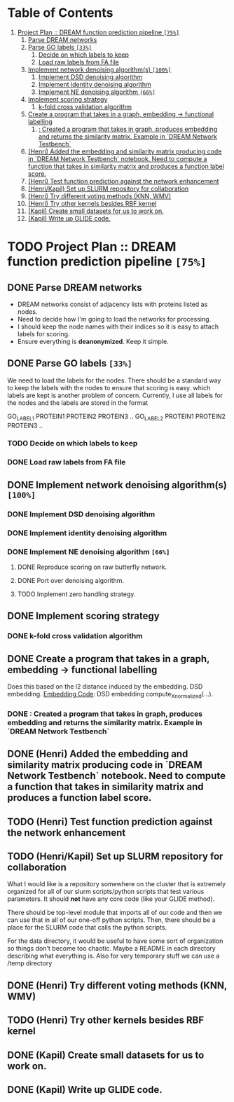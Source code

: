 
# Table of Contents

1.  [Project Plan :: DREAM function prediction pipeline <code>[75%]</code>](#orgd073853)
    1.  [Parse DREAM networks](#orgcbb03ce)
    2.  [Parse GO labels <code>[33%]</code>](#orgdb4d83f)
        1.  [Decide on which labels to keep](#org4c97453)
        2.  [Load raw labels from FA file](#orgaba3c54)
    3.  [Implement network denoising algorithm(s) <code>[100%]</code>](#orgff0cdee)
        1.  [Implement DSD denoising algorithm](#org0632f35)
        2.  [Implement identity denoising algorithm](#orgc1576ac)
        3.  [Implement NE denoising algorithm <code>[66%]</code>](#org5192c54)
    4.  [Implement scoring strategy](#orgf1e45dc)
        1.  [k-fold cross validation algorithm](#org1b41fbd)
    5.  [Create a program that takes in a graph, embedding -> functional labelling](#orga3fff57)
        1.  [: Created a program that takes in graph, produces embedding and returns the similarity matrix. Example in \`DREAM Network Testbench\`](#orge2fa776)
    6.  [(Henri) Added the embedding and similarity matrix producing code in \`DREAM Network Testbench\` notebook. Need to compute a    function that takes in similarity matrix and produces a function label score.](#org6757c3d)
    7.  [(Henri) Test function prediction against the network enhancement](#org7eccfed)
    8.  [(Henri/Kapil) Set up SLURM repository for collaboration](#orgcc9c8d7)
    9.  [(Henri) Try different voting methods (KNN, WMV)](#org7fec321)
    10. [(Henri) Try other kernels besides RBF kernel](#org8bd9433)
    11. [(Kapil) Create small datasets for us to work on.](#orgcbd7af0)
    12. [(Kapil) Write up GLIDE code.](#org45b311c)


<a id="orgd073853"></a>

# TODO Project Plan :: DREAM function prediction pipeline <code>[75%]</code>


<a id="orgcbb03ce"></a>

## DONE Parse DREAM networks

-   DREAM networks consist of adjacency lists with proteins listed as
    nodes.
-   Need to decide how I'm going to load the networks for processing.
-   I should keep the node names with their indices so it is easy to
    attach labels for scoring.
-   Ensure everything is **deanonymized**. Keep it simple.


<a id="orgdb4d83f"></a>

## DONE Parse GO labels <code>[33%]</code>

We need to load the labels for the nodes. There should be a standard
way to keep the labels with the nodes to ensure that scoring is easy.
which labels are kept is another problem of concern. Currently,
I use all labels for the nodes and the labels are stored in the format

GO<sub>LABEL1</sub> PROTEIN1 PROTEIN2 PROTEIN3 ..
GO<sub>LABEL2</sub> PROTEIN1 PROTEIN2 PROTEIN3 ..


<a id="org4c97453"></a>

### TODO Decide on which labels to keep


<a id="orgaba3c54"></a>

### DONE Load raw labels from FA file


<a id="orgff0cdee"></a>

## DONE Implement network denoising algorithm(s) <code>[100%]</code>


<a id="org0632f35"></a>

### DONE Implement DSD denoising algorithm


<a id="orgc1576ac"></a>

### DONE Implement identity denoising algorithm


<a id="org5192c54"></a>

### DONE Implement NE denoising algorithm <code>[66%]</code>

1.  DONE Reproduce scoring on raw butterfly network.

2.  DONE Port over denoising algorithm.

3.  TODO Implement zero handling strategy.


<a id="orgf1e45dc"></a>

## DONE Implement scoring strategy


<a id="org1b41fbd"></a>

### DONE k-fold cross validation algorithm


<a id="orga3fff57"></a>

## DONE Create a program that takes in a graph, embedding -> functional labelling

Does this based on the l2 distance induced by the embedding. DSD
embedding. [Embedding Code](https://github.com/kap-devkota/Trimming_Functional/blob/master/src/Utils/dse_computations.py): DSD embedding compute<sub>X</sub><sub>normalized</sub>(&#x2026;).


<a id="orge2fa776"></a>

### DONE : Created a program that takes in graph, produces embedding and returns the similarity matrix. Example in \`DREAM Network Testbench\`


<a id="org6757c3d"></a>

## DONE (Henri) Added the embedding and similarity matrix producing code in \`DREAM Network Testbench\` notebook. Need to compute a    function that takes in similarity matrix and produces a function label score.


<a id="org7eccfed"></a>

## TODO (Henri) Test function prediction against the network enhancement


<a id="orgcc9c8d7"></a>

## TODO (Henri/Kapil) Set up SLURM repository for collaboration

What I would like is a repository somewhere on the cluster that is
extremely organized for all of our slurm scripts/python scripts that
test various parameters. It should **not** have any core code (like your
GLIDE method).

There should be top-level module that imports all of our code and then
we can use that in all of our one-off python scripts. Then, there
should be a place for the SLURM code that calls the python scripts.

For the data directory, it would be useful to have some sort of
organization so things don't become too chaotic. Maybe a README
in each directory describing what everything is. Also for
very temporary stuff we can use a /temp directory


<a id="org7fec321"></a>

## DONE (Henri) Try different voting methods (KNN, WMV)


<a id="org8bd9433"></a>

## TODO (Henri) Try other kernels besides RBF kernel


<a id="orgcbd7af0"></a>

## DONE (Kapil) Create small datasets for us to work on.


<a id="org45b311c"></a>

## DONE (Kapil) Write up GLIDE code.

